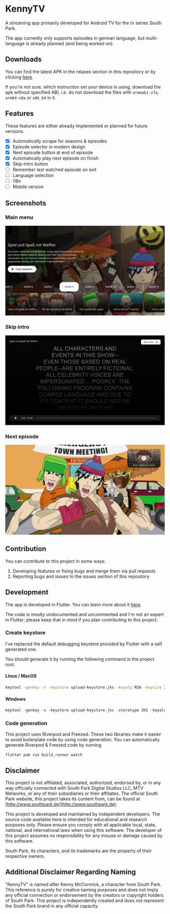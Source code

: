 # KennyTV

A streaming app primarily developed for Android TV for the tv series South Park.

The app currently only supports episodes in german language, but multi-language is already planned (and being worked on).

## Downloads

You can find the latest APK in the relases section in this repository or by clicking [here](https://github.com/wabosh/KennyTV/releases/latest).

If you're not sure, which instruction set your device is using, download the apk without specified ABI, i.e. do not download the files with `armeabi-v7a`, `arm64-v8a` or `x86_64` in it.

## Features

These features are either already implemented or planned for future versions.

-   [x] Automatically scrape for seasons & episodes
-   [x] Episode selector in modern design
-   [x] Next episode button at end of episode
-   [x] Automatically play next episode on finish
-   [x] Skip-intro button
-   [ ] Remember last watched episode on exit
-   [ ] Language selection
-   [ ] i18n
-   [ ] Mobile version

## Screenshots

### Main menu

![main menu](res/main-menu.png "Main menu")

### Skip intro

![skip intro](res/skip-intro.png "Skip intro button")

### Next episode

![next episode](res/next-episode.png "Next episode")

## Contribution

You can contribute to this project in some ways:

1. Developing features or fixing bugs and merge them via pull requests
2. Reporting bugs and issues to the issues section of this repository

## Development

The app is developed in Flutter. You can learn more about it [here](https://flutter.dev/).

The code is mostly undocumented and uncommented and I'm not an expert in Flutter; please keep that in mind if you plan contributing to this project.

### Create keystore

I've replaced the default debugging keystore provided by Flutter with a self generated one.

You should generate it by running the following command in the project root.

#### Linux / MacOS
```bash
keytool -genkey -v -keystore upload-keystore.jks -keyalg RSA -keysize 2048 -validity 10000 -alias upload
```

#### Windows
```powershell
keytool -genkey -v -keystore upload-keystore.jks -storetype JKS -keyalg RSA -keysize 2048 -validity 10000 -alias upload
```


### Code generation

This project uses Riverpod and Freezed. These two libraries make it easier to avoid boilerplate code by using code generation.
You can automatically generate Riverpod & Freezed code by running

```
flutter pub run build_runner watch
```

## Disclaimer

This project is not affiliated, associated, authorized, endorsed by, or in any way officially connected with South Park Digital Studios LLC, MTV Networks, or any of their subsidiaries or their affiliates. The official South Park website, this project takes its content from, can be found at [http://www.southpark.de](http://www.southpark.de).

This project is developed and maintained by independent developers. The source code available here is intended for educational and research purposes only. Please ensure you comply with all applicable local, state, national, and international laws when using this software. The developer of this project assumes no responsibility for any misuse or damage caused by this software.

South Park, its characters, and its trademarks are the property of their respective owners.

## Additional Disclaimer Regarding Naming

"KennyTV" is named after Kenny McCormick, a character from South Park. This reference is purely for creative naming purposes and does not imply any official connection or endorsement by the creators or copyright holders of South Park. This project is independently created and does not represent the South Park brand in any official capacity.
